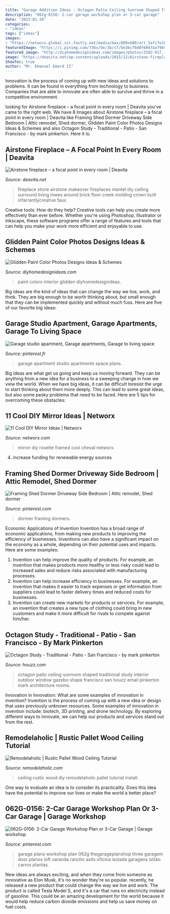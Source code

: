 ```yaml
---
title: "Garage Addition Ideas : Octagon Patio Ceiling Sunroom Shaped Traditional Study Interior Outdoor Window Gazebo Shape Francisco San Houzz Email Pinkerton Mark Architecture Rooms"
description: "062g-0156: 2-car garage workshop plan or 3-car garage"
date: "2023-01-26"
categories:
- "ideas"
tags: ["ideas"]
images:
- "https://networx.global.ssl.fastly.net/media/max/800x600/art_5afc7e1006b30.jpeg"
featuredImage: "https://i.pinimg.com/736x/be/3b/cf/be3bcf8d0f6847aaf9655a31c5edb253.jpg"
featured_image: "http://diyhomedesignideas.com/images/photos/3102-917.jpeg"
image: "https://deavita.net/wp-content/uploads/2015/12/Airstone-fireplace-surround-fireplace-makeover-ideas-living-room-decorating-ideas.jpg"
ShowToc: true
author: "Mr. Emanuel Emard II"
---
```



Innovation is the process of coming up with new ideas and solutions to problems. It can be found in everything from technology to business. Companies that are able to innovate are often able to survive and thrive in a competitive environment.

	

		
looking for Airstone fireplace – a focal point in every room | Deavita you've came to the right web. We have 8 Images about Airstone fireplace – a focal point in every room | Deavita like Framing Shed Dormer Driveway Side Bedroom | Attic remodel, Shed dormer, Glidden Paint Color Photos Designs Ideas &amp; Schemes and also Octagon Study - Traditional - Patio - San Francisco - by mark pinkerton. Here it is:
		
    
## Airstone Fireplace – A Focal Point In Every Room | Deavita

<img loading=lazy src="https://deavita.net/wp-content/uploads/2015/12/Airstone-fireplace-surround-fireplace-makeover-ideas-living-room-decorating-ideas.jpg" onerror="this.onerror=null;this.src='https://tse3.mm.bing.net/th?id=OIP.o81Hg-Yt9ZftGvMcjy2u5QHaKo&amp;pid=15.1';" alt="Airstone fireplace – a focal point in every room | Deavita">

_Source: deavita.net_

>fireplace stone airstone makeover fireplaces mantel diy ceiling surround living lowes around brick floor creek molding crown built infarrantlycreative faux. 

	

Creative tools: How do they help?
Creative tools can help you create more effectively than ever before. Whether you're using Photoshop, Illustrator or Inkscape, these software programs offer a range of features and tools that can help you make your work more efficient and enjoyable to use.

    
## Glidden Paint Color Photos Designs Ideas &amp; Schemes

<img loading=lazy src="http://diyhomedesignideas.com/images/photos/3102-917.jpeg" onerror="this.onerror=null;this.src='https://tse3.mm.bing.net/th?id=OIP.OpcwmHAMysrbfPOfVT8VGwHaE7&amp;pid=15.1';" alt="Glidden Paint Color Photos Designs Ideas &amp; Schemes">

_Source: diyhomedesignideas.com_

>paint colors interior glidden diyhomedesignideas. 

	

Big ideas are the kind of ideas that can change the way we live, work, and think. They are big enough to be worth thinking about, but small enough that they can be implemented quickly and without much fuss. Here are five of our favorite big ideas: 

    
## Garage Studio Apartment, Garage Apartments, Garage To Living Space

<img loading=lazy src="https://i.pinimg.com/originals/08/44/cc/0844cc65a2438cc238e773d080e1453f.jpg" onerror="this.onerror=null;this.src='https://tse2.mm.bing.net/th?id=OIP.wLsxqcs31JBPzT89WwpdIAHaE2&amp;pid=15.1';" alt="Garage studio apartment, Garage apartments, Garage to living space">

_Source: pinterest.fr_

>garage apartment studio apartments space plans. 

	

Big ideas are what get us going and keep us moving forward. They can be anything from a new idea for a business to a sweeping change in how we view the world. When we have big ideas, it can be difficult toresist the urge to start thinking about them more deeply. This can lead to some great ideas, but also some pesky problems that need to be faced. Here are 5 tips for overcoming these obstacles: 

    
## 11 Cool DIY Mirror Ideas | Networx

<img loading=lazy src="https://networx.global.ssl.fastly.net/media/max/800x600/art_5afc7e1006b30.jpeg" onerror="this.onerror=null;this.src='https://tse1.mm.bing.net/th?id=OIP.LAb4UehHv_7imd0l7T1tXQHaLH&amp;pid=15.1';" alt="11 Cool DIY Mirror Ideas | Networx">

_Source: networx.com_

>mirror diy rosette framed cool cheval networx. 

	

4. increase funding for renewable energy sources

    
## Framing Shed Dormer Driveway Side Bedroom | Attic Remodel, Shed Dormer

<img loading=lazy src="https://i.pinimg.com/736x/be/3b/cf/be3bcf8d0f6847aaf9655a31c5edb253.jpg" onerror="this.onerror=null;this.src='https://tse1.mm.bing.net/th?id=OIP.r4sjAXJ-E-feca2GjN4h_AHaE6&amp;pid=15.1';" alt="Framing Shed Dormer Driveway Side Bedroom | Attic remodel, Shed dormer">

_Source: pinterest.com_

>dormer framing dormers. 

	

Economic Applications of Invention
Invention has a broad range of economic applications, from making new products to improving the efficiency of businesses. Inventions can also have a significant impact on the economy as a whole, depending on their potential uses and impacts. Here are some examples: 
1. Invention can help improve the quality of products. For example, an invention that makes products more healthy or less risky could lead to increased sales and reduce risks associated with manufacturing processes. 
2. Invention can help increase efficiency in businesses. For example, an invention that makes it easier to track expenses or get information from suppliers could lead to faster delivery times and reduced costs for businesses. 
3. Invention can create new markets for products or services. For example, an invention that creates a new type of clothing could bring in new customers and make it more difficult for rivals to compete against him/her.

    
## Octagon Study - Traditional - Patio - San Francisco - By Mark Pinkerton

<img loading=lazy src="http://st.hzcdn.com/simgs/aa818c860ebd88be_4-3650/traditional-patio.jpg" onerror="this.onerror=null;this.src='https://tse2.mm.bing.net/th?id=OIP.76JscoV9c3xNPjsXUNB-cwHaLI&amp;pid=15.1';" alt="Octagon Study - Traditional - Patio - San Francisco - by mark pinkerton">

_Source: houzz.com_

>octagon patio ceiling sunroom shaped traditional study interior outdoor window gazebo shape francisco san houzz email pinkerton mark architecture rooms. 

	

Innovation in Innovation: What are some examples of innovation in invention?
Invention is the process of coming up with a new idea or design that uses previously unknown resources. Some examples of innovation in invention include: biotech, 3D printing, and drone technology. By exploring different ways to innovate, we can help our products and services stand out from the rest.

    
## Remodelaholic | Rustic Pallet Wood Ceiling Tutorial

<img loading=lazy src="http://www.remodelaholic.com/wp-content/uploads/2012/02/How-to-install-a-DIY-rustic-wood-ceiling-by-Maple-Leaves-and-Sycamore-Trees-featured-on-Remodelaholic.jpg" onerror="this.onerror=null;this.src='https://tse2.mm.bing.net/th?id=OIP.41YQ4WMv40wFwsvfuH1dEAHaLG&amp;pid=15.1';" alt="Remodelaholic | Rustic Pallet Wood Ceiling Tutorial">

_Source: remodelaholic.com_

>ceiling rustic wood diy remodelaholic pallet tutorial install. 

	

One way to evaluate an idea is to consider its practicality. Does this idea have the potential to improve our lives or make the world a better place?

    
## 062G-0156: 2-Car Garage Workshop Plan Or 3-Car Garage | Garage Workshop

<img loading=lazy src="https://i.pinimg.com/736x/3f/2b/c0/3f2bc0c0b9fb4fd7c5597d2dbe6b7e70.jpg" onerror="this.onerror=null;this.src='https://tse1.mm.bing.net/th?id=OIP.mXREYpblqcy7bxJnu-2f0AHaFj&amp;pid=15.1';" alt="062G-0156: 2-Car Garage Workshop Plan or 3-Car Garage | Garage workshop">

_Source: pinterest.com_

>garage plans workshop plan 062g thegarageplanshop three garagem door planos loft varanda rancho asilo oficina isolada garagens sótão carros plantas. 

	

New ideas are always exciting, and when they come from someone as innovative as Elon Musk, it's no wonder they're so popular. recently, he released a new product that could change the way we live and work. The product is called Tesla Model S, and it's a car that runs on electricity instead of gasoline. This could be an amazing development for the world because it would help reduce carbon dioxide emissions and help us save money on fuel costs.

